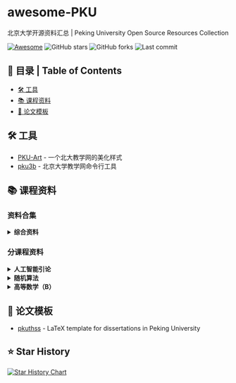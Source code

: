 # awesome-PKU

北京大学开源资料汇总 | Peking University Open Source Resources Collection

[![Awesome](https://awesome.re/badge.svg)](https://awesome.re)
![GitHub stars](https://img.shields.io/github/stars/ha0xin/awesome-PKU)
![GitHub forks](https://img.shields.io/github/forks/ha0xin/awesome-PKU)
![Last commit](https://img.shields.io/github/last-commit/ha0xin/awesome-PKU)

## 📖 目录 | Table of Contents

- [🛠️ 工具](#-工具)
- [📚 课程资料](#-课程资料)
- [📄 论文模板](#-论文模板)

## 🛠️ 工具

- [PKU-Art](https://github.com/zhuozhiyongde/PKU-Art) - 一个北大教学网的美化样式
- [pku3b](https://github.com/sshwy/pku3b) - 北京大学教学网命令行工具

## 📚 课程资料

### 资料合集

<details>
<summary><strong>综合资料</strong></summary>

- [vwOvOwv/PKU-Undergraduate-Course-Public](https://github.com/vwOvOwv/PKU-Undergraduate-Course-Public) - PKU course materials on computer science & life sciences.
- [tongtzeho/PKUCourse](https://github.com/tongtzeho/PKUCourse) - 北京大学信息学院计算机系 本科&研究生课程大作业选集

</details>

### 分课程资料

<details>
<summary><strong>人工智能引论</strong></summary>

- [BillWang3760/Introduction-to-Artificial-Intelligence-Labs-PKU-2025spring](https://github.com/BillWang3760/Introduction-to-Artificial-Intelligence-Labs-PKU-2025spring) - 25春北京大学信息科学技术学院《人工智能引论》的labs作业、作者本人的思考与解答

</details>

<details>
<summary><strong>随机算法</strong></summary>

- [jiacongfang/Randomized_Algorithm-kyq-2025Spring-PKU](https://github.com/jiacongfang/Randomized_Algorithm-kyq-2025Spring-PKU) - Homeworks of Randomized Algorithm course in PKU, 2025Spring

</details>

<details>
<summary><strong>高等数学（B）</strong></summary>

- [谢彦桐讲义](https://darkoxie.github.io/)

</details>

## 📄 论文模板

- [pkuthss](https://github.com/CasperVector/pkuthss) - LaTeX template for dissertations in Peking University

## ⭐ Star History

[![Star History Chart](https://api.star-history.com/svg?repos=ha0xin/awesome-PKU&type=Date)](https://star-history.com/#ha0xin/awesome-PKU&Date)
